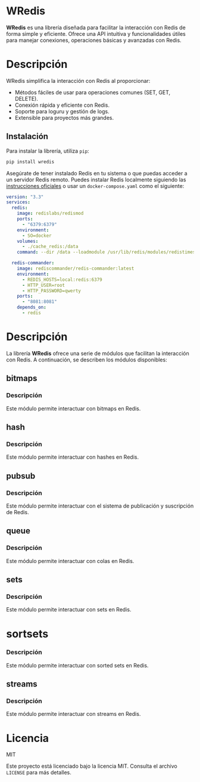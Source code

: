 # WRedis

**WRedis** es una librería diseñada para facilitar la interacción con Redis de forma simple y eficiente. Ofrece una API intuitiva y funcionalidades útiles para manejar conexiones, operaciones básicas y avanzadas con Redis.

# Descripción

WRedis simplifica la interacción con Redis al proporcionar:

* Métodos fáciles de usar para operaciones comunes (SET, GET, DELETE).
* Conexión rápida y eficiente con Redis.
*    Soporte para loguru y gestión de logs.
*   Extensible para proyectos más grandes.

## Instalación

Para instalar la librería, utiliza `pip`:

```bash
pip install wredis
```

Asegúrate de tener instalado Redis en tu sistema o que puedas acceder a un servidor Redis remoto. Puedes instalar Redis localmente siguiendo las [instrucciones oficiales](https://redis.io/download) o usar un ```docker-compose.yaml``` como el siguiente:

```yaml
version: "3.3"
services:
  redis:
    image: redislabs/redismod
    ports:
      - "6379:6379"
    environment:
      - SO=docker
    volumes:
      - ./cache_redis:/data
    command: --dir /data --loadmodule /usr/lib/redis/modules/redistimeseries.so

  redis-commander:
    image: rediscommander/redis-commander:latest
    environment:
      - REDIS_HOSTS=local:redis:6379
      - HTTP_USER=root
      - HTTP_PASSWORD=qwerty
    ports:
      - "8081:8081"
    depends_on:
      - redis
```

# Descripción

La librería **WRedis** ofrece una serie de módulos que facilitan la interacción con Redis. A continuación, se describen los módulos disponibles:

## bitmaps

### Descripción

Este módulo permite interactuar con bitmaps en Redis.

## hash

### Descripción

Este módulo permite interactuar con hashes en Redis.

## pubsub

### Descripción

Este módulo permite interactuar con el sistema de publicación y suscripción de Redis.

## queue

### Descripción

Este módulo permite interactuar con colas en Redis.

## sets

### Descripción

Este módulo permite interactuar con sets en Redis.

# sortsets

### Descripción

Este módulo permite interactuar con sorted sets en Redis.

## streams

### Descripción

Este módulo permite interactuar con streams en Redis.


# Licencia

MIT

Este proyecto está licenciado bajo la licencia MIT. Consulta el archivo ```LICENSE``` para más detalles.
